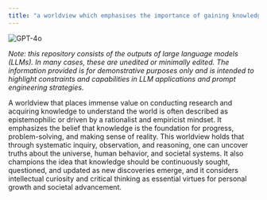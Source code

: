 ```yaml
---
title: "a worldview which emphasises the importance of gaining knowledge"
---
```

![GPT-4o](https://img.shields.io/badge/GPT--4o-3333FF?style=for-the-badge&logo=openai&logoColor=white)



*Note: this repository consists of the outputs of large language models (LLMs). In many cases, these are unedited or minimally edited. The information provided is for demonstrative purposes only and is intended to highlight constraints and capabilities in LLM applications and prompt engineering strategies.*


A worldview that places immense value on conducting research and acquiring knowledge to understand the world is often described as epistemophilic or driven by a rationalist and empiricist mindset. It emphasizes the belief that knowledge is the foundation for progress, problem-solving, and making sense of reality. This worldview holds that through systematic inquiry, observation, and reasoning, one can uncover truths about the universe, human behavior, and societal systems. It also champions the idea that knowledge should be continuously sought, questioned, and updated as new discoveries emerge, and it considers intellectual curiosity and critical thinking as essential virtues for personal growth and societal advancement.

